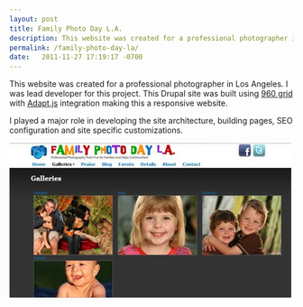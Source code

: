 ```yaml
---
layout: post
title: Family Photo Day L.A.
description: This website was created for a professional photographer in Los Angeles. I was lead developer for this project.
permalink: /family-photo-day-la/
date:   2011-11-27 17:19:17 -0700
---
```

<p>This website was created for a professional photographer in Los Angeles. I was lead developer for this project.
This Drupal site was built using <a href="http://960.gs/">960 grid</a> with <a href="http://adapt.960.gs/">Adapt.js</a> integration making this a responsive website.</p>
<p>I played a major role in developing the site architecture, building pages, SEO configuration and site specific customizations. </p>
<img src="/img/family-photoday-la.jpg" alt="Family Photo Day L.A." title="Family Photo Day L.A." />
